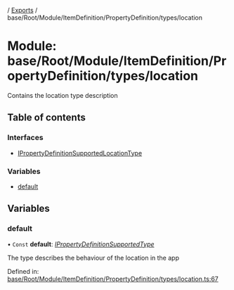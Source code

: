 [](../README.md) / [Exports](../modules.md) / base/Root/Module/ItemDefinition/PropertyDefinition/types/location

# Module: base/Root/Module/ItemDefinition/PropertyDefinition/types/location

Contains the location type description

## Table of contents

### Interfaces

- [IPropertyDefinitionSupportedLocationType](../interfaces/base_root_module_itemdefinition_propertydefinition_types_location.ipropertydefinitionsupportedlocationtype.md)

### Variables

- [default](base_root_module_itemdefinition_propertydefinition_types_location.md#default)

## Variables

### default

• `Const` **default**: [*IPropertyDefinitionSupportedType*](../interfaces/base_root_module_itemdefinition_propertydefinition_types.ipropertydefinitionsupportedtype.md)

The type describes the behaviour of the location in the app

Defined in: [base/Root/Module/ItemDefinition/PropertyDefinition/types/location.ts:67](https://github.com/onzag/itemize/blob/28218320/base/Root/Module/ItemDefinition/PropertyDefinition/types/location.ts#L67)
